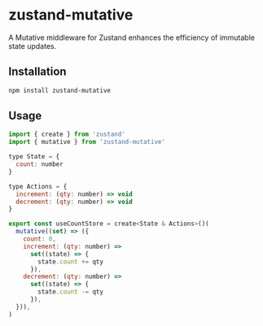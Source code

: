 # zustand-mutative
A Mutative middleware for Zustand enhances the efficiency of immutable state updates.

## Installation
```bash
npm install zustand-mutative
```

## Usage
```javascript
import { create } from 'zustand'
import { mutative } from 'zustand-mutative'

type State = {
  count: number
}

type Actions = {
  increment: (qty: number) => void
  decrement: (qty: number) => void
}

export const useCountStore = create<State & Actions>()(
  mutative((set) => ({
    count: 0,
    increment: (qty: number) =>
      set((state) => {
        state.count += qty
      }),
    decrement: (qty: number) =>
      set((state) => {
        state.count -= qty
      }),
  })),
)
```
